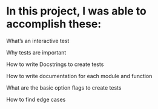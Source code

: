 # In this project, I was able to accomplish these:

What’s an interactive test

Why tests are important

How to write Docstrings to create tests

How to write documentation for each module and function

What are the basic option flags to create tests

How to find edge cases
